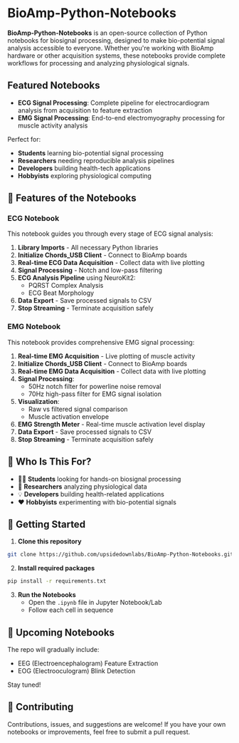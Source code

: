 # BioAmp-Python-Notebooks

**BioAmp-Python-Notebooks** is an open-source collection of Python notebooks for biosignal processing, designed to make bio-potential signal analysis accessible to everyone. Whether you're working with BioAmp hardware or other acquisition systems, these notebooks provide complete workflows for processing and analyzing physiological signals.

## Featured Notebooks

- **ECG Signal Processing**: Complete pipeline for electrocardiogram analysis from acquisition to feature extraction
- **EMG Signal Processing**: End-to-end electromyography processing for muscle activity analysis

Perfect for:
- **Students** learning bio-potential signal processing
- **Researchers** needing reproducible analysis pipelines
- **Developers** building health-tech applications
- **Hobbyists** exploring physiological computing

## 📌 Features of the Notebooks

### ECG Notebook
This notebook guides you through every stage of ECG signal analysis:
1. **Library Imports** - All necessary Python libraries
2. **Initialize Chords_USB Client** - Connect to BioAmp boards
3. **Real-time ECG Data Acquisition** - Collect data with live plotting
4. **Signal Processing** - Notch and low-pass filtering
5. **ECG Analysis Pipeline** using NeuroKit2:
   - PQRST Complex Analysis
   - ECG Beat Morphology
6. **Data Export** - Save processed signals to CSV
7. **Stop Streaming** - Terminate acquisition safely

### EMG Notebook
This notebook provides comprehensive EMG signal processing:
1. **Real-time EMG Acquisition** - Live plotting of muscle activity
2. **Initialize Chords_USB Client** - Connect to BioAmp boards
3. **Real-time EMG Data Acquisition** - Collect data with live plotting
4. **Signal Processing**:
   - 50Hz notch filter for powerline noise removal
   - 70Hz high-pass filter for EMG signal isolation
5. **Visualization**:
   - Raw vs filtered signal comparison
   - Muscle activation envelope
6. **EMG Strength Meter** - Real-time muscle activation level display
7. **Data Export** - Save processed signals to CSV
8. **Stop Streaming** - Terminate acquisition safely

## 🎯 Who Is This For?

* 🧑‍🎓 **Students** looking for hands-on biosignal processing
* 🧪 **Researchers** analyzing physiological data
* 💡 **Developers** building health-related applications
* ❤️ **Hobbyists** experimenting with bio-potential signals

## 🚀 Getting Started

1. **Clone this repository**
```bash
git clone https://github.com/upsidedownlabs/BioAmp-Python-Notebooks.git
```

2. **Install required packages**
```bash
pip install -r requirements.txt
```

3. **Run the Notebooks**
   - Open the `.ipynb` file in Jupyter Notebook/Lab
   - Follow each cell in sequence

## 📌 Upcoming Notebooks

The repo will gradually include:

* EEG (Electroencephalogram) Feature Extraction
* EOG (Electrooculogram) Blink Detection

Stay tuned!

## 🤝 Contributing

Contributions, issues, and suggestions are welcome! If you have your own notebooks or improvements, feel free to submit a pull request.